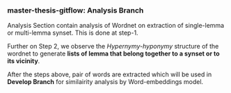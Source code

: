 ### master-thesis-gitflow: Analysis Branch

Analysis Section contain analysis of Wordnet on extraction of single-lemma or multi-lemma synset. This is done at step-1.

Further on Step 2, we observe the *Hypernymy-hyponymy* structure of the wordnet to generate **lists of lemma that belong together to a synset or to its vicinity**.

After the steps above, pair of words are extracted which will be used in **Develop Branch** for similairity analysis by Word-embeddings model.
